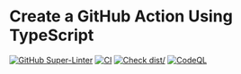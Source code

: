 # Create a GitHub Action Using TypeScript

[![GitHub Super-Linter](https://github.com/qawatake/depcache/actions/workflows/linter.yml/badge.svg)](https://github.com/super-linter/super-linter)
[![CI](https://github.com/qawatake/depcache/actions/workflows/ci.yml/badge.svg)](https://github.com/qawatake/depcache/actions/workflows/ci.yml)
[![Check dist/](https://github.com/qawatake/depcache/actions/workflows/check-dist.yml/badge.svg)](https://github.com/qawatake/depcache/actions/workflows/check-dist.yml)
[![CodeQL](https://github.com/qawatake/depcache/actions/workflows/codeql-analysis.yml/badge.svg)](https://github.com/qawatake/depcache/actions/workflows/codeql-analysis.yml)
